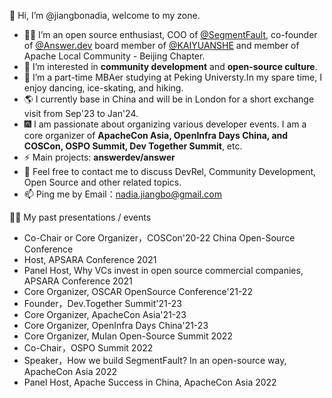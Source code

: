 👋 Hi, I’m @jiangbonadia, welcome to my zone.

- 👩‍💻 I’m an open source enthusiast, COO of [@SegmentFault](https://github.com/segmentfault), co-founder of [@Answer.dev](https://github.com/answerdev/answer) board member of [@KAIYUANSHE](https://github.com/kaiyuanshe) and member of Apache Local Community - Beijing Chapter.
- 👀 I’m interested in **community development** and **open-source culture**.
- 💃 I’m a part-time MBAer studying at Peking Universty.In my spare time, I enjoy dancing, ice-skating, and hiking.
- 🌎 I currently base in China and will be in London for a short exchange visit from Sep'23 to Jan'24.
- 🎆 I am passionate about organizing various developer events. I am a core organizer of **ApacheCon Asia, OpenInfra Days China, and COSCon, OSPO Summit, Dev Together Summit**, etc.
- ⚡ Main projects: **answerdev/answer**
- 💞️ Feel free to contact me to discuss DevRel, Community Development, Open Source and other related topics.
- 📫 Ping me by Email：nadia.jiangbo@gmail.com

🙋‍♀️ My past presentations / events

- Co-Chair or Core Organizer，COSCon'20-22 China Open-Source Conference
- Host, APSARA Conference 2021
- Panel Host, Why VCs invest in open source commercial companies, APSARA Conference 2021
- Core Organizer, OSCAR OpenSource Conference'21-22
- Founder，Dev.Together Summit'21-23
- Core Organizer, ApacheCon Asia'21-23
- Core Organizer, OpenInfra Days China'21-23
- Core Organizer, Mulan Open-Source Summit 2022
- Co-Chair，OSPO Summit 2022
- Speaker，How we build SegmentFault? In an open-source way, ApacheCon Asia 2022
- Panel Host, Apache Success in China, ApacheCon Asia 2022
